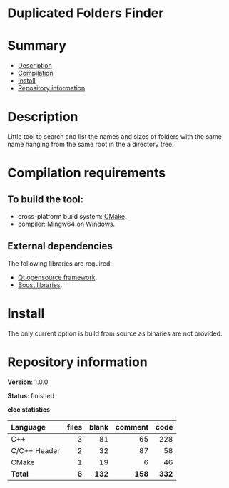 Duplicated Folders Finder
=========================

# Summary
- [Description](#description)
- [Compilation](#compilation-requirements)
- [Install](#install)
- [Repository information](#repository-information)

# Description
Little tool to search and list the names and sizes of folders with the same name hanging from the same root in the a directory tree. 

# Compilation requirements
## To build the tool:
* cross-platform build system: [CMake](http://www.cmake.org/cmake/resources/software.html).
* compiler: [Mingw64](http://sourceforge.net/projects/mingw-w64/) on Windows.

## External dependencies
The following libraries are required:
* [Qt opensource framework](http://www.qt.io/).
* [Boost libraries](https://www.boost.org/).

# Install
The only current option is build from source as binaries are not provided. 

# Repository information

**Version**: 1.0.0

**Status**: finished

**cloc statistics**

| Language                     |files          |blank        |comment           |code  |
|:-----------------------------|--------------:|------------:|-----------------:|-----:|
| C++                          |   3           | 81          | 65               | 228  |
| C/C++ Header                 |   2           | 32          | 87               |  58  |
| CMake                        |   1           | 19          |  6               |  46  |
| **Total**                    | **6**         | **132**     | **158**          | **332** |
